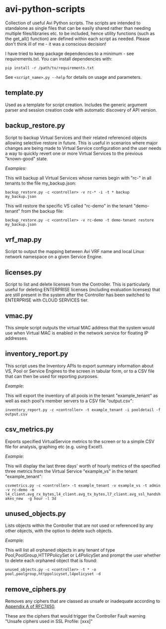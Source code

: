 # avi-python-scripts

Collection of useful Avi Python scripts. The scripts are intended to standalone as single files that can be easily shared rather than needing multiple files/libraries etc. to be included, hence utility functions (such as the get_all() function) are defined within each script as needed. Please don't think ill of me - it was a conscious decision!

I have tried to keep package dependencies to a minimum - see requirements.txt. You can install dependencies with:

`pip install -r /path/to/requirements.txt`

See `<script_name>.py --help` for details on usage and parameters.

## template.py

Used as a template for script creation. Includes the generic argument parser and session creation code with automatic discovery of API version.

## backup_restore.py

Script to backup Virtual Services and their related referenced objects allowing selective restore in future. This is useful in scenarios where major changes are being made to Virtual Service configuration and the user needs a way to quickly revert one or more Virtual Services to the previous "known-good" state.

*Examples:*

This will backup all Virtual Services whose names begin with "rc-" in all tenants to the file my_backup.json:

`backup_restore.py -c <controller> -v rc-* -i -t * backup my_backup.json`

This will restore the specific VS called "rc-demo" in the tenant "demo-tenant" from the backup file:

`backup_restore.py -c <controller> -v rc-demo -t demo-tenant restore my_backup.json`

## vrf_map.py

Script to output the mapping between Avi VRF name and local Linux network namespace on a given Service Engine.

## licenses.py

Script to list and delete licenses from the Controller. This is particularly useful for deleting ENTERPRISE licenses (including evaluation licenses) that are still present in the system after the Controller has been switched to ENTERPRISE with CLOUD SERVICES tier.

## vmac.py

This simple script outputs the virtual MAC address that the system would use when Virtual MAC is enabled in the network service for floating IP addresses.

## inventory_report.py

This script uses the Inventory APIs to export summary information about VS, Pool or Service Engines to the screen in tabular form, or to a CSV file that can then be used for reporting purposes.

*Example:*

This will export the inventory of all pools in the tenant "example_tenant" as well as each pool's member servers to a CSV file "output.csv":

`inventory_report.py -c <controller> -t example_tenant -i pooldetail -f output.csv`

## csv_metrics.py

Exports specified VirtualService metrics to the screen or to a simple CSV file for analysis, graphing etc (e.g. using Excel!).

*Example:*

This will display the last three days' worth of hourly metrics of the specified three metrics from the Virtual Service "example_vs" in the tenant "example_tenant":

`csvmetrics.py -c <controller> -t example_tenant -v example_vs -t admin -v rc-demo -m l4_client.avg_rx_bytes,l4_client.avg_tx_bytes,l7_client.avg_ssl_handshakes_new  -g hour -l 3d`

## unused_objects.py

Lists objects within the Controller that are not used or referenced by any other objects, with the option to delete such objects.

*Example:*

This will list all orphaned objects in any tenant of type Pool,PoolGroup,HTTPPolicySet or L4PolicySet and prompt the user whether to delete each orphaned object that is found:

`unused_objects.py -c <controller> -t * -o pool,poolgroup,httppolicyset,l4policyset -d`

## remove_ciphers.py

Removes any ciphers that are classed as unsafe or inadequate according to [Appendix A of RFC7450](https://datatracker.ietf.org/doc/html/rfc7540#appendix-A).

These are the ciphers that would trigger the Controller Fault warning "Unsafe ciphers used in SSL Profile: \[xxx\]"
